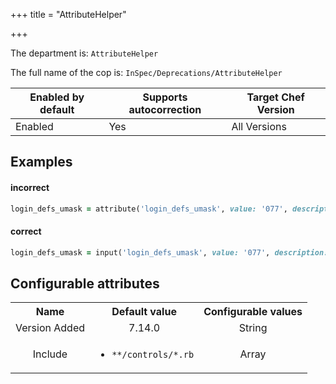 +++
title = "AttributeHelper"

+++

<!-- This content is automatically generated. See https://github.com/chef/chef-web-docs/blob/main/generated/README.md -->

The department is: `AttributeHelper`

The full name of the cop is: `InSpec/Deprecations/AttributeHelper`

| Enabled by default | Supports autocorrection | Target Chef Version |
| --- | --- | --- |
| Enabled | Yes | All Versions |

## Examples


#### incorrect

```ruby
login_defs_umask = attribute('login_defs_umask', value: '077', description: 'Default umask to set in login.defs')
```

#### correct

```ruby
login_defs_umask = input('login_defs_umask', value: '077', description: 'Default umask to set in login.defs')
```

## Configurable attributes

<table>
<tbody><tr>
<th>Name</th>
<th>Default value</th>
<th>Configurable values</th>
</tr>
<tr>
<td style="text-align:center">Version Added</td>
<td style="text-align:center">7.14.0</td>
<td style="text-align:center">String</td>
</tr>
<tr><td style="text-align:center">Include</td>
<td style="text-align:center"><ul>
<li><code>**/controls/*.rb</code></li>
</ul>
</td>
<td style="text-align:center">Array</td>
</tr></tbody></table>
